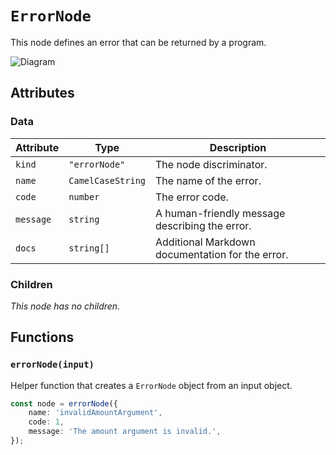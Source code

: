 # `ErrorNode`

This node defines an error that can be returned by a program.

![Diagram](https://github.com/codama-idl/codama/assets/3642397/0bde98ea-0327-404b-bf38-137d105826b0)

## Attributes

### Data

| Attribute | Type              | Description                                      |
| --------- | ----------------- | ------------------------------------------------ |
| `kind`    | `"errorNode"`     | The node discriminator.                          |
| `name`    | `CamelCaseString` | The name of the error.                           |
| `code`    | `number`          | The error code.                                  |
| `message` | `string`          | A human-friendly message describing the error.   |
| `docs`    | `string[]`        | Additional Markdown documentation for the error. |

### Children

_This node has no children._

## Functions

### `errorNode(input)`

Helper function that creates a `ErrorNode` object from an input object.

```ts
const node = errorNode({
    name: 'invalidAmountArgument',
    code: 1,
    message: 'The amount argument is invalid.',
});
```
